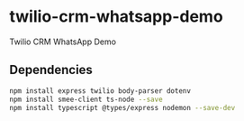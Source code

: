 # twilio-crm-whatsapp-demo
Twilio CRM WhatsApp Demo


## Dependencies

```bash
npm install express twilio body-parser dotenv
npm install smee-client ts-node --save
npm install typescript @types/express nodemon --save-dev
```